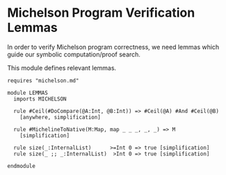 Michelson Program Verification Lemmas
=====================================

In order to verify Michelson program correctness, we need lemmas which guide
our symbolic computation/proof search.

This module defines relevant lemmas.

```k
requires "michelson.md"
```

```k
module LEMMAS
  imports MICHELSON

  rule #Ceil(#DoCompare(@A:Int, @B:Int)) => #Ceil(@A) #And #Ceil(@B)
    [anywhere, simplification]

  rule #MichelineToNative(M:Map, map _ _ _, _, _) => M
    [simplification]

  rule size(_:InternalList)      >=Int 0 => true [simplification]
  rule size(_ ;; _:InternalList)  >Int 0 => true [simplification]

endmodule
```
